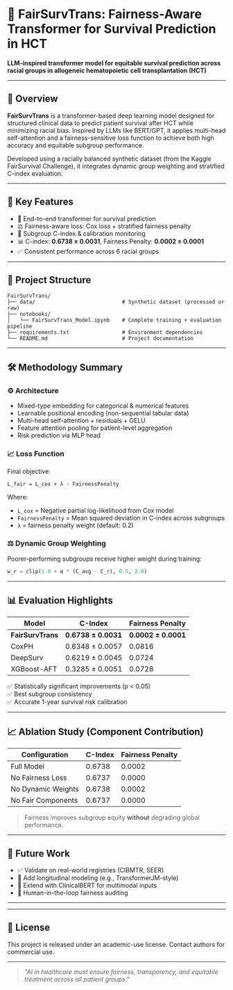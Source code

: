 # 🧬 FairSurvTrans: Fairness-Aware Transformer for Survival Prediction in HCT

**LLM-inspired transformer model for equitable survival prediction across racial groups in allogeneic hematopoietic cell transplantation (HCT)**

---

## 📌 Overview

**FairSurvTrans** is a transformer-based deep learning model designed for structured clinical data to predict patient survival after HCT while minimizing racial bias. Inspired by LLMs like BERT/GPT, it applies multi-head self-attention and a fairness-sensitive loss function to achieve both high accuracy and equitable subgroup performance.

Developed using a racially balanced synthetic dataset (from the Kaggle FairSurvival Challenge), it integrates dynamic group weighting and stratified C-index evaluation.

---

## 🎯 Key Features

- 🔁 End-to-end transformer for survival prediction
- ⚖️ Fairness-aware loss: Cox loss + stratified fairness penalty
- 🧪 Subgroup C-index & calibration monitoring
- 📊 C-index: **0.6738 ± 0.0031**, Fairness Penalty: **0.0002 ± 0.0001**
- ✅ Consistent performance across 6 racial groups

---

## 📂 Project Structure

```
FairSurvTrans/
├── data/                            # Synthetic dataset (processed or raw)
├── notebooks/
│   └── FairSurvTrans_Model.ipynb    # Complete training + evaluation pipeline
├── requirements.txt                 # Environment dependencies
└── README.md                        # Project documentation
```


---

## 🛠️ Methodology Summary

### ⚙️ Architecture

- Mixed-type embedding for categorical & numerical features
- Learnable positional encoding (non-sequential tabular data)
- Multi-head self-attention + residuals + GELU
- Feature attention pooling for patient-level aggregation
- Risk prediction via MLP head

### 📈 Loss Function

Final objective:
```
L_fair = L_cox + λ · FairnessPenalty
```
Where:
- `L_cox` = Negative partial log-likelihood from Cox model  
- `FairnessPenalty` = Mean squared deviation in C-index across subgroups  
- `λ` = fairness penalty weight (default: 0.2)

### ⚖️ Dynamic Group Weighting
Poorer-performing subgroups receive higher weight during training:
```python
w_r = clip(1.0 + α * (C_avg - C_r), 0.5, 2.0)
```

---

## 📊 Evaluation Highlights

| Model           | C-Index         | Fairness Penalty |
|----------------|------------------|------------------|
| **FairSurvTrans** | **0.6738 ± 0.0031** | **0.0002 ± 0.0001** |
| CoxPH           | 0.6348 ± 0.0057 | 0.0816           |
| DeepSurv        | 0.6219 ± 0.0045 | 0.0724           |
| XGBoost-AFT     | 0.3285 ± 0.0051 | 0.0728           |

✅ Statistically significant improvements (p < 0.05)  
✅ Best subgroup consistency  
✅ Accurate 1-year survival risk calibration

---

## 📈 Ablation Study (Component Contribution)

| Configuration         | C-Index     | Fairness Penalty |
|----------------------|-------------|------------------|
| Full Model           | 0.6738      | 0.0002           |
| No Fairness Loss     | 0.6737      | 0.0000           |
| No Dynamic Weights   | 0.6738      | 0.0002           |
| No Fair Components   | 0.6737      | 0.0000           |

> Fairness improves subgroup equity **without** degrading global performance.

---

## 🧠 Future Work

- ✅ Validate on real-world registries (CIBMTR, SEER)
- 🔄 Add longitudinal modeling (e.g., TransformerJM-style)
- 🧬 Extend with ClinicalBERT for multimodal inputs
- 👥 Human-in-the-loop fairness auditing

---


---

## 📜 License

This project is released under an academic-use license. Contact authors for commercial use.

---

> _"AI in healthcare must ensure fairness, transparency, and equitable treatment across all patient groups."_
